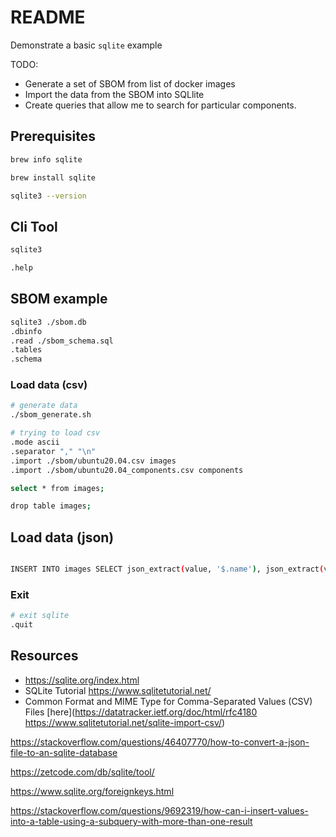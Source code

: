 # README

Demonstrate a basic `sqlite` example

TODO:

* Generate a set of SBOM from list of docker images
* Import the data from the SBOM into SQLlite
* Create queries that allow me to search for particular components. 



## Prerequisites

```sh
brew info sqlite

brew install sqlite

sqlite3 --version 
```

## Cli Tool

```sh
sqlite3

.help
```

## SBOM example

```sh
sqlite3 ./sbom.db
.dbinfo
.read ./sbom_schema.sql
.tables
.schema
```

### Load data (csv)

```sh
# generate data
./sbom_generate.sh
```

```sh
# trying to load csv
.mode ascii
.separator "," "\n"
.import ./sbom/ubuntu20.04.csv images
.import ./sbom/ubuntu20.04_components.csv components

select * from images;

drop table images;
```

## Load data (json)

```sh

INSERT INTO images SELECT json_extract(value, '$.name'), json_extract(value, '$.type') FROM json_each(readfile('./sbom/ubuntu20.04_images.json'));

```

### Exit

```sh
# exit sqlite
.quit
```

## Resources

* https://sqlite.org/index.html
* SQLite Tutorial https://www.sqlitetutorial.net/
* Common Format and MIME Type for Comma-Separated Values (CSV) Files [here](https://datatracker.ietf.org/doc/html/rfc4180
https://www.sqlitetutorial.net/sqlite-import-csv/)



https://stackoverflow.com/questions/46407770/how-to-convert-a-json-file-to-an-sqlite-database

https://zetcode.com/db/sqlite/tool/

https://www.sqlite.org/foreignkeys.html



https://stackoverflow.com/questions/9692319/how-can-i-insert-values-into-a-table-using-a-subquery-with-more-than-one-result

